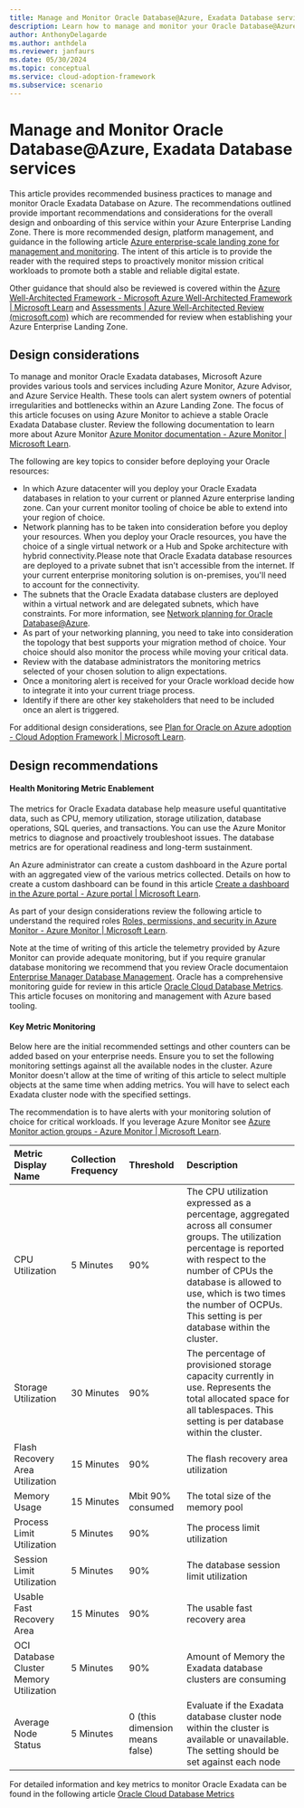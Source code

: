 ```yaml
---
title: Manage and Monitor Oracle Database@Azure, Exadata Database services 
description: Learn how to manage and monitor your Oracle Database@Azure, Exadata Database services.
author: AnthonyDelagarde
ms.author: anthdela
ms.reviewer: janfaurs
ms.date: 05/30/2024
ms.topic: conceptual
ms.service: cloud-adoption-framework
ms.subservice: scenario
---
```


# Manage and Monitor Oracle Database@Azure, Exadata Database services

This article provides recommended business practices to manage and monitor Oracle Exadata Database on Azure. The recommendations outlined provide important recommendations and considerations for the overall design and onboarding of this service within your Azure Enterprise Landing Zone. There is more recommended design, platform management, and guidance in the following article [Azure enterprise-scale landing zone for management and monitoring](/azure/cloud-adoption-framework/ready/landing-zone/design-area/management). The intent of this article is to provide the reader with the required steps to proactively monitor mission critical workloads to promote both a stable and reliable digital estate.

Other guidance that should also be reviewed is covered within the [Azure Well-Architected Framework - Microsoft Azure Well-Architected Framework | Microsoft Learn](/azure/well-architected/) and [Assessments | Azure Well-Architected Review (microsoft.com)](/assessments/azure-architecture-review/) which are recommended for review when establishing your Azure Enterprise Landing Zone.

## Design considerations

To manage and monitor Oracle Exadata databases, Microsoft Azure provides various tools and services including Azure Monitor, Azure Advisor, and Azure Service Health. These tools can alert system owners of potential irregularities and bottlenecks within an Azure Landing Zone. The focus of this article focuses on using Azure Monitor to achieve a stable Oracle Exadata Database cluster. Review the following documentation to learn more about Azure Monitor [Azure Monitor documentation - Azure Monitor | Microsoft Learn](/azure/azure-monitor/).

The following are key topics to consider before deploying your Oracle resources:

- In which Azure datacenter will you deploy your Oracle Exadata databases in relation to your current or planned Azure enterprise landing zone. Can your current monitor tooling of choice be able to extend into your region of choice.
- Network planning has to be taken into consideration before you deploy your resources. When you deploy your Oracle resources, you have the choice of a single virtual network or a Hub and Spoke architecture with hybrid connectivity.Please note that Oracle Exadata database resources are deployed to a private subnet that isn't accessible from the internet. If your current enterprise monitoring solution is on-premises, you'll need to account for the connectivity.
- The subnets that the Oracle Exadata database clusters are deployed within a virtual network and are delegated subnets, which have constraints. For more information, see [Network planning for Oracle Database@Azure](/azure/oracle/oracle-db/oracle-database-network-plan#constraints).
- As part of your networking planning, you need to take into consideration the topology that best supports your migration method of choice. Your choice should also monitor the process while moving your critical data.
- Review with the database administrators the monitoring metrics selected of your chosen solution to align expectations.
- Once a monitoring alert is received for your Oracle workload decide how to integrate it into your current triage process.
- Identify if there are other key stakeholders that need to be included once an alert is triggered.

For additional design considerations, see [Plan for Oracle on Azure adoption - Cloud Adoption Framework | Microsoft Learn](/azure/cloud-adoption-framework/scenarios/oracle-iaas/oracle-landing-zone-plan).

## Design recommendations

#### Health Monitoring Metric Enablement

The metrics for Oracle Exadata database help measure useful quantitative data, such as CPU, memory utilization, storage utilization, database operations, SQL queries, and transactions. You can use the Azure Monitor metrics to diagnose and proactively troubleshoot issues. The database metrics are for operational readiness and long-term sustainment. 

An Azure administrator can create a custom dashboard in the Azure portal with an aggregated view of the various metrics collected. Details on how to create a custom dashboard can be found in this article [Create a dashboard in the Azure portal - Azure portal | Microsoft Learn](/azure/azure-portal/azure-portal-dashboards).

As part of your design considerations review the following article to understand the required roles [Roles, permissions, and security in Azure Monitor - Azure Monitor | Microsoft Learn](/azure/azure-monitor/roles-permissions-security). 

Note at the time of writing of this article the telemetry provided by Azure Monitor can provide adequate monitoring, but if you require granular database monitoring we recommend that you review Oracle documentaion [Enterprise Manager Database Management](https://www.oracle.com/database/technologies/manageability.html). Oracle has a comprehensive monitoring guide for review in this article [Oracle Cloud Database Metrics](https://docs.oracle.com/iaas/database-management/doc/oracle-cloud-database-metrics.html). This article focuses on monitoring and management with Azure based tooling.

#### Key Metric Monitoring

Below here are the initial recommended settings and other counters can be added based on your enterprise needs.  Ensure you to set the following monitoring settings against all the available nodes in the cluster. Azure Monitor doesn't allow at the time of writing of this article to select multiple objects at the same time when adding metrics. You will have to select each Exadata cluster node with the specified settings. 

The recommendation is to have alerts with your monitoring solution of choice for critical workloads. If you leverage Azure Monitor see [Azure Monitor action groups - Azure Monitor | Microsoft Learn](/azure/azure-monitor/alerts/action-groups).



|  Metric Display Name                                   |  Collection Frequency                                   | Threshold                    | Description                                  |
| :------------------------------------------------------|:--------------------------------------------------------|:-----------------------------|:---------------------------------------------|
| CPU Utilization                                        | 5 Minutes                                               | 90%                           | The CPU utilization expressed as a percentage, aggregated across all consumer groups. The utilization percentage is reported with respect to the number of CPUs the database is allowed to use, which is two times the number of OCPUs. This setting is per database within the cluster. |
| Storage Utilization                                    | 30 Minutes                                              | 90%                            | The percentage of provisioned storage capacity currently in use. Represents the total allocated space for all tablespaces. This setting is per database within the cluster.|
| Flash Recovery Area Utilization                        | 15 Minutes                                              | 90%                            | The flash recovery area utilization    |
| Memory Usage                                           | 15 Minutes                                              | Mbit  90% consumed             | The total size of the memory pool      |
| Process Limit Utilization                              |   5 Minutes                                             | 90%                            | The process limit utilization          |
| Session Limit Utilization                              |   5 Minutes                                             | 90%                            | The database session limit utilization |
| Usable Fast Recovery Area                              | 15 Minutes                                              | 90%                            | The usable fast recovery area          |
| OCI Database Cluster Memory Utilization                | 5 Minutes                                               | 90%                            | Amount of Memory the Exadata database clusters are consuming |
| Average Node Status                                    | 5 Minutes                                               | 0 (this dimension means false) | Evaluate if the  Exadata database cluster node within the cluster is available or unavailable. The setting should be set against each node |

For detailed information and key metrics to monitor Oracle Exadata can be found in the following article [Oracle Cloud Database Metrics](https://docs.oracle.com/iaas/database-management/doc/oracle-cloud-database-metrics.html)




